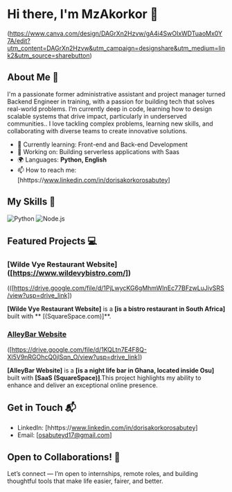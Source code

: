 # Hi there, I'm MzAkorkor 👋

(https://www.canva.com/design/DAGrXn2Hzvw/gA4i4SwOIxWDTuaoMx0Y7A/edit?utm_content=DAGrXn2Hzvw&utm_campaign=designshare&utm_medium=link2&utm_source=sharebutton)

## About Me 🚀

I'm a passionate former administrative assistant and project manager turned Backend Engineer in training, with a passion for building tech that solves real-world problems. I’m currently deep in code, learning how to design scalable systems that drive impact, particularly in underserved communities.. I love tackling complex problems, learning new skills, and collaborating with diverse teams to create innovative solutions.

- 🌱 Currently learning: Front-end and Back-end Development
- 🔭 Working on: Building serverless applications with Saas
- 🌍 Languages: **Python, English**
- 📫 How to reach me: [hhttps://www.linkedin.com/in/dorisakorkorosabutey] 

## My Skills 🧠

![Python](https://img.shields.io/badge/-Python-3776AB?style=flat-square&logo=python&logoColor=white)
![Node.js](https://img.shields.io/badge/-Node.js-339933?style=flat-square&logo=node.js&logoColor=white)

## Featured Projects 💻

### [Wilde Vye Restaurant Website] ([https://www.wildevybistro.com/])

(([https://drive.google.com/file/d/1PjLwycKG6gMhmWInEc77BFzwLuJivSRS/view?usp=drive_link])

**[Wilde Vye Restaurant Website]** is a **[is a bistro restaurant in South Africa]** built with ** [(SquareSpace.com)]**.

### [AlleyBar Website]([project_2_link](https://www.alleybargh.com/))

([https://drive.google.com/file/d/1KQLtn7E4F8Q-Xl5V9nRGOhcQ0jlSqn_O/view?usp=drive_link])

**[AlleyBar Website]** is a **[is a night life bar in Ghana, located inside Osu]** built with **[SaaS (SquareSpace)]**.This project highlights my ability to enhance and deliver an exceptional online presence. 

## Get in Touch 📬

- LinkedIn: [hhttps://www.linkedin.com/in/dorisakorkorosabutey]
- Email: [osabuteyd17@gmail.com]

## Open to Collaborations! 🤝

Let’s connect — I’m open to internships, remote roles, and building thoughtful tools that make life easier, fairer, and better.

<!--
**Mz-Akorkor/mz-akorkor** is a ✨ _special_ ✨ repository because its `README.md` (this file) appears on your GitHub profile.

Here are some ideas to get you started:

- 🔭 I’m currently working on ...
- 🌱 I’m currently learning ...
- 👯 I’m looking to collaborate on ...
- 🤔 I’m looking for help with ...
- 💬 Ask me about ...
- 📫 How to reach me: ...
- 😄 Pronouns: ...
- ⚡ Fun fact: ...
-->
